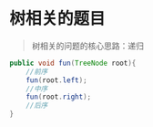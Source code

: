 # 树相关的题目

> 树相关的问题的核心思路：递归
```java
public void fun(TreeNode root){
    //前序
    fun(root.left);
    //中序
    fun(root.right);
    //后序
}
```
